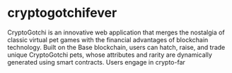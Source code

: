 # cryptogotchifever
CryptoGotchi is an innovative web application that merges the nostalgia of classic virtual pet games with the financial advantages of blockchain technology. Built on the Base blockchain, users can hatch, raise, and trade unique CryptoGotchi pets, whose attributes and rarity are dynamically generated using smart contracts. Users engage in crypto-far
